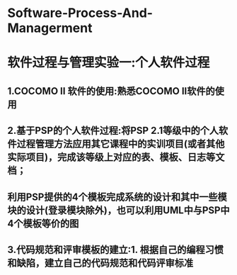 # Software-Process-And-Managerment<br>
# 软件过程与管理实验一:个人软件过程<br>
## 1.COCOMO II 软件的使用:熟悉COCOMO II软件的使用<br>
## 2.基于PSP的个人软件过程:将PSP 2.1等级中的个人软件过程管理方法应用其它课程中的实训项目(或者其他实际项目)，完成该等级上对应的表、模板、日志等文档； 
## 利用PSP提供的4个模板完成系统的设计和其中一些模块的设计(登录模块除外)，也可以利用UML中与PSP中4个模板等价的图<br>
## 3.代码规范和评审模板的建立:1.	根据自己的编程习惯和缺陷，建立自己的代码规范和代码评审标准

